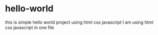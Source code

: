 # hello-world
this is simple hello world project using html css javascript
I am using html css javascript in one file
